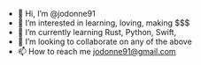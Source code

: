 - 👋 Hi, I’m @jodonne91
- 👀 I’m interested in learning, loving, making $$$
- 🌱 I’m currently learning Rust, Python, Swift, 
- 💞️ I’m looking to collaborate on any of the above
- 📫 How to reach me jodonne91@gmail.com

<!---
jodonne91/jodonne91 is a ✨ special ✨ repository because its `README.md` (this file) appears on your GitHub profile.
You can click the Preview link to take a look at your changes.
--->
